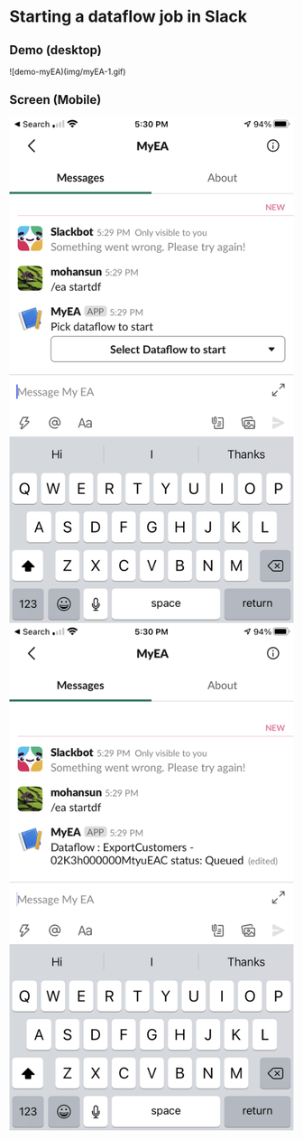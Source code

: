 # Starting a dataflow job in Slack 


## Demo (desktop)
![demo-myEA)(img/myEA-1.gif)

## Screen (Mobile)
![myEA-1](img/myEA-1.PNG)
![myEA-2](img/myEA-2.PNG)

